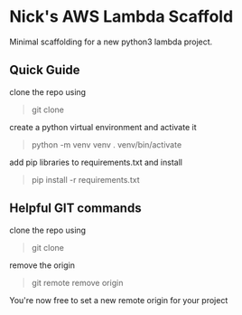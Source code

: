 # Nick's AWS Lambda Scaffold
Minimal scaffolding for a new python3 lambda project.

## Quick Guide 
clone the repo using
> git clone

create a python virtual environment and activate it
>python -m venv venv
>. venv/bin/activate

add pip libraries to requirements.txt and install
>pip install -r requirements.txt

## Helpful GIT commands
clone the repo using
> git clone

remove the origin
> git remote remove origin

You're now free to set a new remote origin for your project
